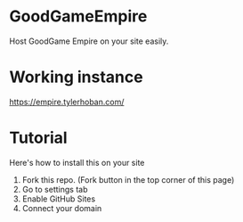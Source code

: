# GoodGameEmpire
Host GoodGame Empire on your site easily.

# Working instance
https://empire.tylerhoban.com/

# Tutorial
Here's how to install this on your site

1. Fork this repo. (Fork button in the top corner of this page)
2. Go to settings tab
3. Enable GitHub Sites
4. Connect your domain
